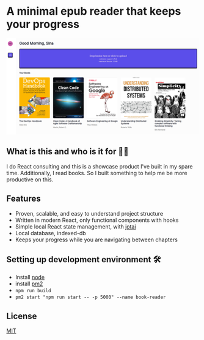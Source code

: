 # A minimal epub reader that keeps your progress

![Book Reader](book-reader-1.png)

## What is this and who is it for 🤷‍♀️

I do React consulting and this is a showcase product I've built in my spare time. Additionally, I read books. So I built something to help me be more productive on this.  

## Features

- Proven, scalable, and easy to understand project structure
- Written in modern React, only functional components with hooks
- Simple local React state management, with [jotai](https://jotai.org/)
- Local database, indexed-db
- Keeps your progress while you are navigating between chapters

## Setting up development environment 🛠

- Install [node](https://nodejs.org/en)
- install [pm2](https://pm2.io/docs/plus/overview/)
- `npm run build`
- `pm2 start "npm run start -- -p 5000" --name book-reader`

## License

[MIT](https://opensource.org/licenses/MIT)
